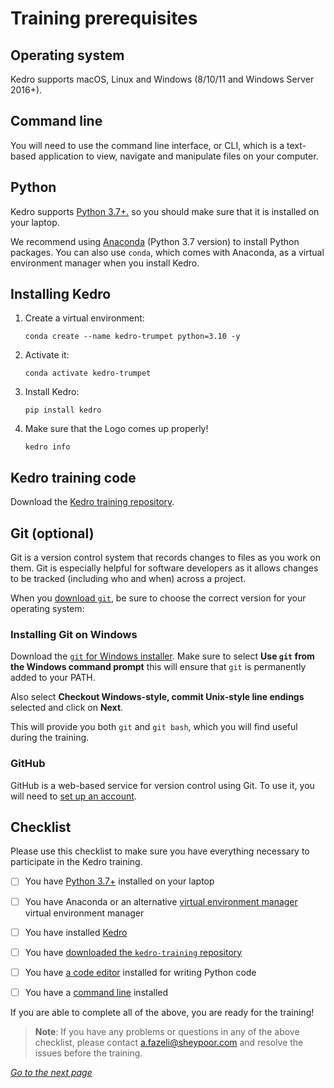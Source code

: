 # Training prerequisites
## Operating system
Kedro supports macOS, Linux and Windows (8/10/11 and Windows Server 2016+). 

## Command line
You will need to use the command line interface, or CLI, which is a text-based application to view, navigate and manipulate files on your computer. 
    
## Python
Kedro supports [Python 3.7+.](https://www.python.org/downloads/) so you should make sure that it is installed on your laptop. 

We recommend using [Anaconda](https://www.anaconda.com/download) (Python 3.7 version) to install Python packages. You can also use `conda`, which comes with Anaconda, as a virtual environment manager when you install Kedro.

## Installing Kedro

1. Create a virtual environment:

    `conda create --name kedro-trumpet python=3.10 -y`

2. Activate it:

    `conda activate kedro-trumpet`

3. Install Kedro:

    `pip install kedro`

4. Make sure that the Logo comes up properly!

    `kedro info`


## Kedro training code
Download the [Kedro training repository](https://git.mielse.com).
## Git (optional)

Git is a version control system that records changes to files as you work on them. Git is especially helpful for software developers as it allows changes to be tracked (including who and when) across a project.

When you [download `git`](https://git-scm.com/downloads), be sure to choose the correct version for your operating system:

### Installing Git on Windows
Download the [`git` for Windows installer](https://gitforwindows.org/). Make sure to select **Use `git` from the Windows command prompt** this will ensure that `git` is permanently added to your PATH.

Also select **Checkout Windows-style, commit Unix-style line endings** selected and click on **Next**.

This will provide you both `git` and `git bash`, which you will find useful during the training.

### GitHub
GitHub is a web-based service for version control using Git. To use it, you will need to [set up an account](https://github.com).


## Checklist
Please use this checklist to make sure you have everything necessary to participate in the Kedro training.

- [ ] You have [Python 3.7+](https://www.python.org/downloads/) installed on your laptop

- [ ] You have Anaconda or an alternative [virtual environment manager](https://www.anaconda.com/products/distribution) virtual environment manager

- [ ] You have installed [Kedro](#kedro)

- [ ] You have [downloaded the `kedro-training` repository](#kedro-training-code) 

- [ ] You have [a code editor](#code-editor) installed for writing Python code

- [ ] You have a [command line](#command-line) installed


If you are able to complete all of the above, you are ready for the training! 

>**Note**: If you have any problems or questions in any of the above checklist, please contact a.fazeli@sheypoor.com and resolve the issues before the training.


_[Go to the next page](./03_new_project.md)_

